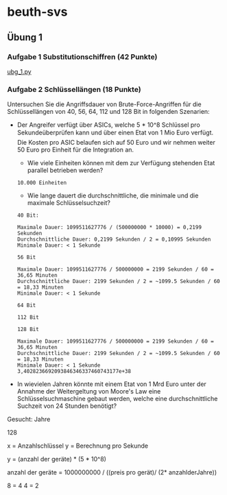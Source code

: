 # beuth-svs

## Übung 1

### Aufgabe 1 Substitutionschiffren (42 Punkte)

[ubg_1.py](./ubg_1.py)

### Aufgabe 2 Schlüssellängen (18 Punkte)

Untersuchen Sie die Angriffsdauer von Brute-Force-Angriffen für die Schlüssellängen von 40, 56, 64, 112 und 128 Bit in folgenden Szenarien:
* Der Angreifer verfügt über ASICs, welche 5 * 10^8 Schlüssel pro Sekundeüberprüfen kann und über einen Etat von 1 Mio Euro verfügt. Die Kosten pro ASIC belaufen sich auf 50 Euro und wir nehmen weiter 50 Euro pro Einheit für die Integration an.

  * Wie viele Einheiten können mit dem zur Verfügung stehenden Etat parallel betrieben werden?
  
  ```
  10.000 Einheiten
  ```
  
  * Wie lange dauert die durchschnittliche, die minimale und die maximale Schlüsselsuchzeit?
  
  ```
  40 Bit:
   
  Maximale Dauer: 1099511627776 / (500000000 * 10000) = 0,2199 Sekunden
  Durchschnittliche Dauer: 0,2199 Sekunden / 2 = 0,10995 Sekunden
  Minimale Dauer: < 1 Sekunde
   
  56 Bit 
  
  Maximale Dauer: 1099511627776 / 500000000 = 2199 Sekunden / 60 = 36,65 Minuten
  Durchschnittliche Dauer: 2199 Sekunden / 2 = ~1099.5 Sekunden / 60 = 18,33 Minuten
  Minimale Dauer: < 1 Sekunde
  
  64 Bit
  
  112 Bit
  
  128 Bit
  
  Maximale Dauer: 1099511627776 / 500000000 = 2199 Sekunden / 60 = 36,65 Minuten
  Durchschnittliche Dauer: 2199 Sekunden / 2 = ~1099.5 Sekunden / 60 = 18,33 Minuten
  Minimale Dauer: < 1 Sekunde
  3,4028236692093846346337460743177e+38
  ```


* In wievielen Jahren könnte mit einem Etat von 1 Mrd Euro unter der Annahme der Weitergeltung von Moore's Law eine Schlüsselsuchmaschine gebaut werden, welche eine durchschnittliche Suchzeit von 24 Stunden benötigt?


Gesucht: Jahre

128

x = Anzahlschlüssel
y = Berechnung pro Sekunde

y = (anzahl der geräte) * (5 * 10^8)


anzahl der geräte =  1000000000 / ((preis pro gerät)/ (2* anzahlderJahre))

8 = 4
4 = 2
